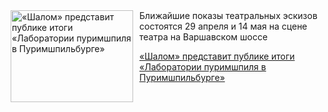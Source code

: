 <!--2025-04-26 11:45:30-->
<div class="yb">
  <div class="rss kino_teatr"><a href="https://www.kino-teatr.ru/teatr/news/y2025/4-26/37535/" title="«Шалом» представит публике итоги «Лаборатории пуримшпиля в Пуримшпильбурге»"><img src="https://www.kino-teatr.ru/news/5/3/37535/poster.jpg" width="196" height="147" align="left" hspace="5" style="margin: 0px 10px 0px 5px" alt="«Шалом» представит публике итоги «Лаборатории пуримшпиля в Пуримшпильбурге»"/></a>Ближайшие показы театральных эскизов состоятся 29 апреля и 14 мая на сцене театра на Варшавском шоссе <p class="titl"><a href="https://www.kino-teatr.ru/teatr/news/y2025/4-26/37535/">«Шалом» представит публике итоги «Лаборатории пуримшпиля в Пуримшпильбурге»</a></p></div>
</div>
